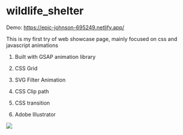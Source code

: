 # wildlife_shelter
Demo:
https://epic-johnson-695249.netlify.app/

This is my first try of web showcase page, mainly focused on css and javascript animations

1. Built with GSAP animation library

2. CSS Grid

3. SVG Filter Animation

4. CSS Clip path

5. CSS transition

5. Adobe Illustrator

 

<img src="https://j.gifs.com/D1K9p5.gif" />
 
